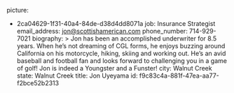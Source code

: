 picture:
  - 2ca04629-1f31-40a4-84de-d38d4dd8071a
job: Insurance Strategist
email_address: jon@scottishamerican.com
phone_number: 714-929-7021
biography: >
  Jon has been an accomplished underwriter for 8.5 years. When he’s not dreaming of CGL forms, he
  enjoys buzzing around California on his motorcycle, hiking, skiing and working out. He’s an avid
  baseball and football fan and looks forward to challenging you in a game of golf! Jon is indeed a
  Youngster and a Funster!
city: Walnut Creek
state: Walnut Creek
title: Jon Uyeyama
id: f9c83c4a-881f-47ea-aa77-f2bce52b2313
